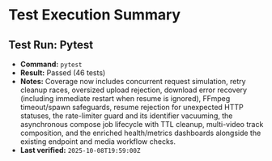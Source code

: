 # Test Execution Summary

## Test Run: Pytest
- **Command:** `pytest`
- **Result:** Passed (46 tests)
- **Notes:** Coverage now includes concurrent request simulation, retry cleanup races, oversized upload rejection, download error recovery (including immediate restart when resume is ignored), FFmpeg timeout/spawn safeguards, resume rejection for unexpected HTTP statuses, the rate-limiter guard and its identifier vacuuming, the asynchronous compose job lifecycle with TTL cleanup, multi-video track composition, and the enriched health/metrics dashboards alongside the existing endpoint and media workflow checks.
- **Last verified:** `2025-10-08T19:59:00Z`
